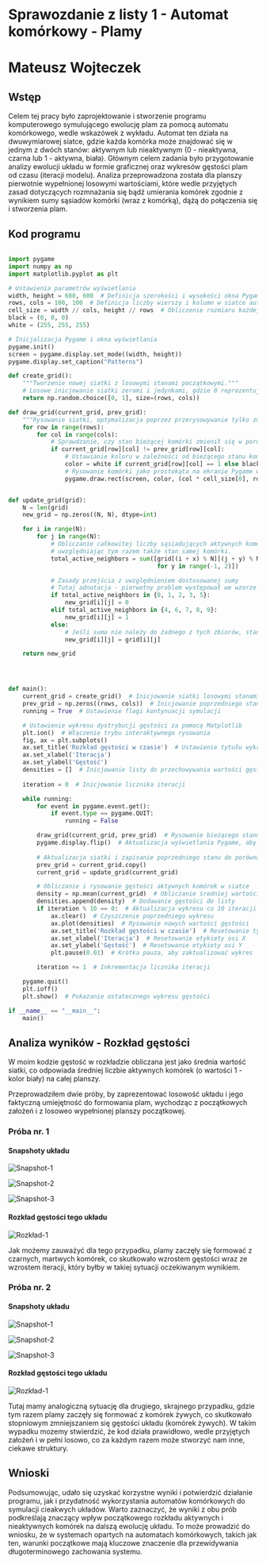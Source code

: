 # Sprawozdanie z listy 1 - Automat komórkowy - Plamy

# Mateusz Wojteczek



## Wstęp

Celem tej pracy było zaprojektowanie i stworzenie programu komputerowego symulującego ewolucję plam za pomocą automatu komórkowego, wedle wskazówek z wykładu. Automat ten działa na dwuwymiarowej siatce, gdzie każda komórka może znajdować się w jednym z dwóch stanów: aktywnym lub nieaktywnym (0 - nieaktywna, czarna lub 1 - aktywna, biała). Głównym celem zadania było przygotowanie analizy ewolucji układu w formie graficznej oraz wykresów gęstości plam od czasu (iteracji modelu). Analiza przeprowadzona została dla planszy pierwotnie wypełnionej losowymi wartościami, które wedle przyjętych zasad dotyczących rozmnażania się bądź umierania komórek zgodnie z wynikiem sumy sąsiadów komórki (wraz z komórką), dążą do połączenia się i stworzenia plam.



## Kod programu

```python

import pygame  
import numpy as np  
import matplotlib.pyplot as plt

# Ustawienia parametrów wyświetlania
width, height = 600, 600  # Definicja szerokości i wysokości okna Pygame
rows, cols = 100, 100  # Definicja liczby wierszy i kolumn w siatce automatu komórkowego
cell_size = width // cols, height // rows  # Obliczenie rozmiaru każdej komórki w siatce
black = (0, 0, 0)  
white = (255, 255, 255)  

# Inicjalizacja Pygame i okna wyświetlania
pygame.init()  
screen = pygame.display.set_mode((width, height))  
pygame.display.set_caption("Patterns")  

def create_grid():
    """Tworzenie nowej siatki z losowymi stanami początkowymi."""
    # Losowe inicjowanie siatki zerami i jedynkami, gdzie 0 reprezentuje nieaktywną komórkę, a 1 aktywną komórkę
    return np.random.choice([0, 1], size=(rows, cols))

def draw_grid(current_grid, prev_grid):
    """Rysowanie siatki, optymalizacja poprzez przerysowywanie tylko zmienionych komórek."""
    for row in range(rows):
        for col in range(cols):
            # Sprawdzanie, czy stan bieżącej komórki zmienił się w porównaniu do poprzedniego stanu
            if current_grid[row][col] != prev_grid[row][col]:
                # Ustawianie koloru w zależności od bieżącego stanu komórki (aktywna lub nieaktywna)
                color = white if current_grid[row][col] == 1 else black
                # Rysowanie komórki jako prostokąta na ekranie Pygame w określonym kolorze
                pygame.draw.rect(screen, color, (col * cell_size[0], row * cell_size[1], cell_size[0], cell_size[1]))


def update_grid(grid):
    N = len(grid)
    new_grid = np.zeros((N, N), dtype=int)  

    for i in range(N):
        for j in range(N):
            # Obliczanie całkowitej liczby sąsiadujących aktywnych komórek wokół bieżącej komórki,
            # uwzględniając tym razem także stan samej komórki.
            total_active_neighbors = sum([grid[(i + x) % N][(j + y) % N] for x in range(-1, 2) 
                                          for y in range(-1, 2)])

            # Zasady przejścia z uwzględnieniem dostosowanej sumy
            # Tutaj adnotacja - pierwotny problem występował we wzorze na sumę, gdzie sumowałem bez stanu komórki w środku (otoczonej sąsiadami) oraz ze zwykłym niedopatrzeniem w zbiorach gdzie zdublowałem liczby.
            if total_active_neighbors in {0, 1, 2, 3, 5}:
                new_grid[i][j] = 0
            elif total_active_neighbors in {4, 6, 7, 8, 9}:
                new_grid[i][j] = 1
            else:
                # Jeśli suma nie należy do żadnego z tych zbiorów, stan komórki pozostaje niezmieniony
                new_grid[i][j] = grid[i][j]

    return new_grid




def main():
    current_grid = create_grid()  # Inicjowanie siatki losowymi stanami
    prev_grid = np.zeros((rows, cols))  # Inicjowanie poprzedniego stanu siatki dla porównania (początkowo same zera)
    running = True  # Ustawienie flagi kontynuacji symulacji

    # Ustawienie wykresu dystrybucji gęstości za pomocą Matplotlib
    plt.ion()  # Włączenie trybu interaktywnego rysowania
    fig, ax = plt.subplots()  
    ax.set_title('Rozkład gęstości w czasie')  # Ustawienie tytułu wykresu
    ax.set_xlabel('Iteracja')  
    ax.set_ylabel('Gęstość')  
    densities = []  # Inicjowanie listy do przechowywania wartości gęstości w czasie
    
    iteration = 0  # Inicjowanie licznika iteracji

    while running:  
        for event in pygame.event.get():  
            if event.type == pygame.QUIT:  
                running = False  

        draw_grid(current_grid, prev_grid)  # Rysowanie bieżącego stanu siatki
        pygame.display.flip()  # Aktualizacja wyświetlania Pygame, aby pokazać nowe rysowanie
        
        # Aktualizacja siatki i zapisanie poprzedniego stanu do porównania w następnej iteracji
        prev_grid = current_grid.copy()
        current_grid = update_grid(current_grid)

        # Obliczanie i rysowanie gęstości aktywnych komórek w siatce
        density = np.mean(current_grid)  # Obliczanie średniej wartości siatki (gęstość aktywnych komórek)
        densities.append(density)  # Dodawanie gęstości do listy
        if iteration % 10 == 0:  # Aktualizacja wykresu co 10 iteracji dla efektywności
            ax.clear()  # Czyszczenie poprzedniego wykresu
            ax.plot(densities)  # Rysowanie nowych wartości gęstości
            ax.set_title('Rozkład gęstości w czasie')  # Resetowanie tytułu (usuniętego przez ax.clear())
            ax.set_xlabel('Iteracja')  # Resetowanie etykiety osi X
            ax.set_ylabel('Gęstość')  # Resetowanie etykiety osi Y
            plt.pause(0.01)  # Krótka pauza, aby zaktualizować wykres

        iteration += 1  # Inkrementacja licznika iteracji

    pygame.quit()  
    plt.ioff()  
    plt.show()  # Pokazanie ostatecznego wykresu gęstości

if __name__ == "__main__":
    main()  


```


## Analiza wyników - Rozkład gęstości

W moim kodzie gęstość w rozkładzie obliczana jest jako średnia wartość siatki, co odpowiada średniej liczbie aktywnych komórek (o wartości 1 - kolor biały) na całej planszy.

Przeprowadziłem dwie próby, by zaprezentować losowość układu i jego faktyczną umiejętność do formowania plam, wychodząc z początkowych założeń i z losoweo wypełnionej planszy początkowej.

### Próba nr. 1
#### Snapshoty układu

![Snapshot-1](Snapshots\Próba-1\1.png)

![Snapshot-2](Snapshots\Próba-1\2.png)

![Snapshot-3](Snapshots\Próba-1\3.png)

#### Rozkład gęstości tego układu

![Rozkład-1](Snapshots\Próba-1\Figure_1.png)

Jak możemy zauważyć dla tego przypadku, plamy zaczęły się formować z czarnych, martwych komórek, co skutkowało wzrostem gęstości wraz ze wzrostem iteracji, który byłby w takiej sytuacji oczekiwanym wynikiem.

### Próba nr. 2
#### Snapshoty układu

![Snapshot-1](Snapshots\Próba-2\1.png)

![Snapshot-2](Snapshots\Próba-2\2.png)

![Snapshot-3](Snapshots\Próba-2\3.png)

#### Rozkład gęstości tego układu

![Rozkład-1](Snapshots\Próba-2\Figure_2.png)

Tutaj mamy analogiczną sytuację dla drugiego, skrajnego przypadku, gdzie tym razem plamy zaczęły się formować z komórek żywych, co skutkowało stopniowym zmniejszaniem się gęstości układu (komórek żywych). W takim wypadku mozemy stwierdzić, że kod działa prawidłowo, wedle przyjętych założeń i w pełni losowo, co za każdym razem może stworzyć nam inne, ciekawe struktury.

## Wnioski

Podsumowując, udało się uzyskać korzystne wyniki i potwierdzić działanie programu, jak i przydatność wykorzystania automatów komórkowych do symulacji cieakwych układów. Warto zaznaczyć, że wyniki z obu prób podkreślają znaczący wpływ początkowego rozkładu aktywnych i nieaktywnych komórek na dalszą ewolucję układu. To może prowadzić do wniosku, że w systemach opartych na automatach komórkowych, takich jak ten, warunki początkowe mają kluczowe znaczenie dla przewidywania długoterminowego zachowania systemu.

